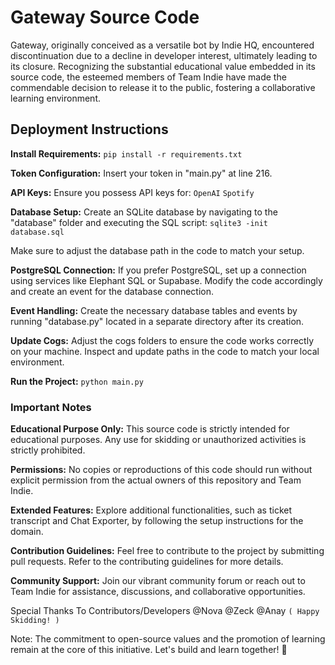 # Gateway Source Code
Gateway, originally conceived as a versatile bot by Indie HQ, encountered discontinuation due to a decline in developer interest, ultimately leading to its closure. Recognizing the substantial educational value embedded in its source code, the esteemed members of Team Indie have made the commendable decision to release it to the public, fostering a collaborative learning environment.

## Deployment Instructions

**Install Requirements:**
`pip install -r requirements.txt`

**Token Configuration:**
Insert your token in "main.py" at line 216.

**API Keys:**
Ensure you possess API keys for:
`OpenAI`
`Spotify`

**Database Setup:**
Create an SQLite database by navigating to the "database" folder and executing the SQL script:
`sqlite3 -init database.sql`

   
Make sure to adjust the database path in the code to match your setup.

**PostgreSQL Connection:**
If you prefer PostgreSQL, set up a connection using services like Elephant SQL or Supabase. Modify the code accordingly and create an event for the database connection.

**Event Handling:**
Create the necessary database tables and events by running "database.py" located in a separate directory after its creation.

**Update Cogs:**
Adjust the cogs folders to ensure the code works correctly on your machine. Inspect and update paths in the code to match your local environment.

**Run the Project:**
`python main.py`

### Important Notes
**Educational Purpose Only:**
This source code is strictly intended for educational purposes. Any use for skidding or unauthorized activities is strictly prohibited.

**Permissions:**
No copies or reproductions of this code should run without explicit permission from the actual owners of this repository and Team Indie.

**Extended Features:**
Explore additional functionalities, such as ticket transcript and Chat Exporter, by following the setup instructions for the domain.

**Contribution Guidelines:**
Feel free to contribute to the project by submitting pull requests. Refer to the contributing guidelines for more details.

**Community Support:**
Join our vibrant community forum or reach out to Team Indie for assistance, discussions, and collaborative opportunities.

Special Thanks To Contributors/Developers
@Nova @Zeck @Anay
`( Happy Skidding! )`



Note: The commitment to open-source values and the promotion of learning remain at the core of this initiative. Let's build and learn together! 🚀
